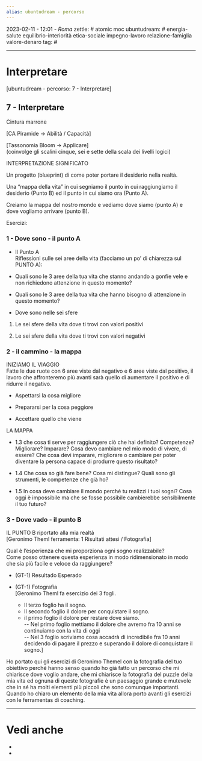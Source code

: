 ```yaml
---
alias: ubuntudream - percorso
---
```

2023-02-11 - 12:01 - *Roma*
zettle: # atomic moc
ubuntudream: # energia-salute equilibrio-interiorità etica-sociale impegno-lavoro relazione-famiglia valore-denaro 
tag: #

---
# Interpretare
[ubuntudream - percorso: 7 - Interpretare]

## 7 - Interpretare
Cintura marrone

[CA Piramide -> Abilità / Capacità]

[Tassonomia Bloom -> Applicare]  
(coinvolge gli scalini cinque, sei e sette della scala dei livelli logici)

INTERPRETAZIONE SIGNIFICATO

Un progetto (blueprint) di come poter portare il desiderio nella realtà.

Una “mappa della vita” in cui segniamo il punto in cui raggiungiamo il desiderio (Punto B) ed il punto in cui siamo ora (Punto A).

Creiamo la mappa del nostro mondo e vediamo dove siamo (punto A) e dove vogliamo arrivare (punto B).

  

Esercizi:

### 1 - Dove sono - il punto A

-   Il Punto A  
    Riflessioni sulle sei aree della vita (facciamo un po’ di chiarezza sul PUNTO A):
    

-   Quali sono le 3 aree della tua vita che stanno andando a gonfie vele e non richiedono attenzione in questo momento?
    
-   Quali sono le 3 aree della tua vita che hanno bisogno di attenzione in questo momento?
    
-   Dove sono nelle sei sfere
    

1.  Le sei sfere della vita dove ti trovi con valori positivi
    
2.  Le sei sfere della vita dove ti trovi con valori negativi
    

### 2 - il cammino - la mappa

INIZIAMO IL VIAGGIO  
Fatte le due ruote con 6 aree viste dal negativo e 6 aree viste dal positivo, il lavoro che affronteremo più avanti sarà quello di aumentare il positivo e di ridurre il negativo.

-   Aspettarsi la cosa migliore
    
-   Prepararsi per la cosa peggiore
    
-   Accettare quello che viene
    

  

LA MAPPA

-   1.3 che cosa ti serve per raggiungere ciò che hai definito? Competenze? Migliorare? Imparare? Cosa devo cambiare nel mio modo di vivere, di essere? Che cosa devi imparare, migliorare o cambiare per poter diventare la persona capace di produrre questo risultato?
    
-   1.4 Che cosa so già fare bene? Cosa mi distingue? Quali sono gli strumenti, le competenze che già ho?
    
-   1.5 In cosa deve cambiare il mondo perché tu realizzi i tuoi sogni? Cosa oggi è impossibile ma che se fosse possibile cambierebbe sensibilmente il tuo futuro?
    

  

### 3 - Dove vado - il punto B

IL PUNTO B riportato alla mia realtà  
[Geronimo Theml ferramenta: 1 Risultati attesi / Fotografia]

Qual è l’esperienza che mi proporziona ogni sogno realizzabile?  
Come posso ottenere questa esperienza in modo ridimensionato in modo che sia più facile e veloce da raggiungere?

-   (GT-1) Resultado Esperado
    
-   (GT-1) Fotografia  
    [Geronimo Theml fa esercizio dei 3 fogli.  
    - Il terzo foglio ha il sogno.  
    - Il secondo foglio il dolore per conquistare il sogno.  
    - il primo foglio il dolore per restare dove siamo.  
    -- Nel primo foglio mettiamo il dolore che avremo fra 10 anni se continuiamo con la vita di oggi  
    -- Nel 3 foglio scriviamo cosa accadrà di incredibile fra 10 anni decidendo di pagare il prezzo e superando il dolore di conquistare il sogno.]  
      
    

Ho portato qui gli esercizi di Geronimo Themel con la fotografia del tuo obiettivo perché hanno senso quando ho già fatto un percorso che mi chiarisce dove voglio andare, che mi chiarisce la fotografia del puzzle della mia vita ed ognuna di queste fotografie è un paesaggio grande e mutevole che in sé ha molti elementi più piccoli che sono comunque importanti. Quando ho chiaro un elemento della mia vita allora porto avanti gli esercizi con le ferramentas di coaching.



---
# Vedi anche
- 
- 